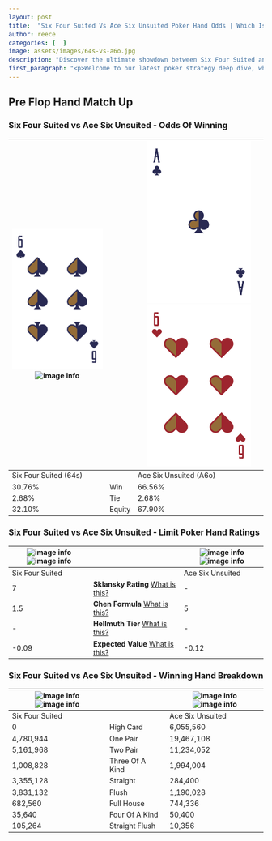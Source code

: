 ```yaml
---
layout: post
title:  "Six Four Suited Vs Ace Six Unsuited Poker Hand Odds | Which Is The Better Hand In Poker? A Complete Guide"
author: reece
categories: [  ]
image: assets/images/64s-vs-a6o.jpg
description: "Discover the ultimate showdown between Six Four Suited and Ace Six Unsuited in poker! Uncover the odds, strategies, and scenarios where one hand triumphs over the other. Get ready to up your poker game with this thrilling analysis."
first_paragraph: "<p>Welcome to our latest poker strategy deep dive, where we're pitting two distinct hands against each other in a high-stakes showdown: Six Four Suited vs Ace Six Unsuited.</p><p>In the dynamic world of poker, every decision counts, and knowing which hand holds the upper hand is key to your success at the table.</p><p>In this article, we'll dissect these two hands, explore the scenarios where one dominates the other, and equip you with the knowledge to make strategic choices that can tip the odds in your favor.</p><p>Get ready to unravel the intriguing dynamics of these poker hands and elevate your game to new heights.</p>"
---
```




[comment]: # (sp0)

## Pre Flop Hand Match Up

<div class="table hand-ratings" markdown="1"> 



### Six Four Suited vs Ace Six Unsuited - Odds Of Winning


    
| ![image info](assets/images/hand1/6.png) ![image info](assets/images/hand1/4s.png) |  | ![image info](assets/images/hand2/a.png) ![image info](assets/images/hand2/6o.png) |
| -------- | -------- | -------- |
| Six Four Suited (64s) |  | Ace Six Unsuited (A6o) |
| 30.76% | Win | 66.56% |
| 2.68% | Tie | 2.68% |
| 32.10% | Equity | 67.90% |




[comment]: # (sp1)



### Six Four Suited vs Ace Six Unsuited - Limit Poker Hand Ratings


    
| ![image info](https://www.riverpairs.com/assets/images/hand1/6.png) ![image info](https://www.riverpairs.com/assets/images/hand1/4s.png) |  | ![image info](https://www.riverpairs.com/assets/images/hand2/a.png) ![image info](https://www.riverpairs.com/assets/images/hand2/6o.png) |
| -------- | -------- | -------- |
| Six Four Suited |  | Ace Six Unsuited |
| 7 | **Sklansky Rating** [What is this?](/sklansky-rating-explained) | - |
| 1.5 | **Chen Formula** [What is this?](/chen-formula-explained) | 5 |
| - | **Hellmuth Tier** [What is this?](/Hellmuth-tier-explained) | - |
| -0.09 | **Expected Value** [What is this?](/expected-value-explained) | -0.12 |




[comment]: # (sp2)



### Six Four Suited vs Ace Six Unsuited - Winning Hand Breakdown


    
| ![image info](https://www.riverpairs.com/assets/images/hand1/6.png) ![image info](https://www.riverpairs.com/assets/images/hand1/4s.png) |  | ![image info](https://www.riverpairs.com/assets/images/hand2/a.png) ![image info](https://www.riverpairs.com/assets/images/hand2/6o.png) |
| -------- | -------- | -------- |
| Six Four Suited |  | Ace Six Unsuited |
| 0 | High Card | 6,055,560 |
| 4,780,944 | One Pair | 19,467,108 |
| 5,161,968 | Two Pair | 11,234,052 |
| 1,008,828 | Three Of A Kind | 1,994,004 |
| 3,355,128 | Straight | 284,400 |
| 3,831,132 | Flush | 1,190,028 |
| 682,560 | Full House | 744,336 |
| 35,640 | Four Of A Kind | 50,400 |
| 105,264 | Straight Flush | 10,356 |




[comment]: # (sp3)



</div>

[comment]: # (sp4)



[comment]: # (sp5)

